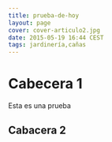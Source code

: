 ```yaml
---
title: prueba-de-hoy
layout: page
cover: cover-articulo2.jpg
date: 2015-05-19 16:44 CEST
tags: jardinería,cañas
---
```

# Cabecera 1
Esta es una prueba

## Cabacera 2

